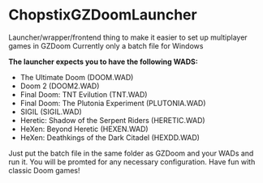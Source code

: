 # ChopstixGZDoomLauncher
Launcher/wrapper/frontend thing to make it easier to set up multiplayer games in GZDoom
Currently only a batch file for Windows

**The launcher expects you to have the following WADS:**
* The Ultimate Doom (DOOM.WAD)
* Doom 2 (DOOM2.WAD)
* Final Doom: TNT Evilution (TNT.WAD)
* Final Doom: The Plutonia Experiment (PLUTONIA.WAD)
* SIGIL (SIGIL.WAD)
* Heretic: Shadow of the Serpent Riders (HERETIC.WAD)
* HeXen: Beyond Heretic (HEXEN.WAD)
* HeXen: Deathkings of the Dark Citadel (HEXDD.WAD)

Just put the batch file in the same folder as GZDoom and your WADs and run it.
You will be promted for any necessary configuration.
Have fun with classic Doom games!
